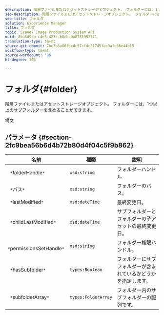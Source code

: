 ```yaml
---
description: 階層ファイルまたはアセットストレージオブジェクト。 フォルダーには、1つ以上のサブフォルダーを含めることができます。
seo-description: 階層ファイルまたはアセットストレージオブジェクト。 フォルダーには、1つ以上のサブフォルダーを含めることができます。
seo-title: フォルダ
solution: Experience Manager
title: フォルダ
topic: Scene7 Image Production System API
uuid: 8ba8d9cb-c4e5-423c-b8cb-ba8751952771
translation-type: tm+mt
source-git-commit: 7bc7b3a86fbcdc57cfdc31745fae3afc06e44b15
workflow-type: tm+mt
source-wordcount: '86'
ht-degree: 10%

---
```



# フォルダ{#folder}

階層ファイルまたはアセットストレージオブジェクト。 フォルダーには、1つ以上のサブフォルダーを含めることができます。

構文

## パラメータ {#section-2fc9bea56b6d4b72b80d4f04c5f9b862}

| 名前 | 種類 | 説明 |
|---|---|---|
| ` *`folderHandle`*` | `xsd:string` | フォルダーハンドル |
| ` *`パス`*` | `xsd:string` | フォルダーのパス。 |
| ` *`lastModified`*` | `xsd:dateTime` | 最終変更日。 |
| ` *`childLastModified`*` | `xsd:dateTime` | サブフォルダーとフォルダーの子アセットの最終変更日。 |
| ` *`permissionsSetHandle`*` | `xsd:string` | フォルダー権限ハンドル。 |
| ` *`hasSubfolder`*` | `types:Boolean` | フォルダーにサブフォルダーが含まれているかどうかを指定します。 |
| ` *`subfolderArray`*` | `types:FolderArray` | フォルダー内のサブフォルダーの配列です。 |

